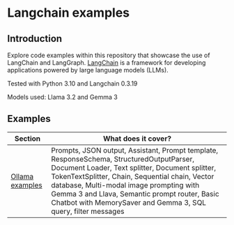 # Langchain examples

## Introduction

Explore code examples within this repository that showcase the use of LangChain and LangGraph.
[LangChain](https://python.langchain.com/docs/introduction/) is a framework for developing applications powered by large language models (LLMs).

Tested with Python 3.10 and Langchain 0.3.19

Models used: Llama 3.2 and Gemma 3


## Examples
| **Section**               | **What does it cover?**                                                                                                                                                                                                                                                                                                                                      |
|---------------------------|--------------------------------------------------------------------------------------------------------------------------------------------------------------------------------------------------------------------------------------------------------------------------------------------------------------------------------------------------------------|
| [Ollama examples](ollama) | Prompts, JSON output, Assistant, Prompt template, ResponseSchema, StructuredOutputParser, Document Loader, Text splitter, Document splitter, TokenTextSplitter, Chain, Sequential chain, Vector database, Multi-modal image prompting with Gemma 3 and Llava, Semantic prompt router, Basic Chatbot with MemorySaver and Gemma 3, SQL query, filter messages |



